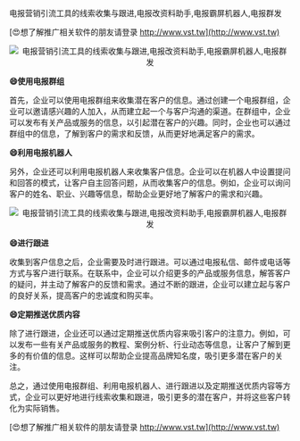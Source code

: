电报营销引流工具的线索收集与跟进,电报改资料助手,电报霸屏机器人,电报群发

[😍想了解推广相关软件的朋友请登录 http://www.vst.tw](http://www.vst.tw)

 <center><img src="https://vst.tw/MP4/tuiguang/png/6.png" alt="电报营销引流工具的线索收集与跟进,电报改资料助手,电报霸屏机器人,电报群发"></center>

**😄使用电报群组**

首先，企业可以使用电报群组来收集潜在客户的信息。通过创建一个电报群组，企业可以邀请感兴趣的人加入，从而建立起一个与客户沟通的渠道。在群组中，企业可以发布有关产品或服务的信息，以引起潜在客户的兴趣。同时，企业也可以通过群组中的信息，了解到客户的需求和反馈，从而更好地满足客户的需求。

**😄利用电报机器人**

另外，企业还可以利用电报机器人来收集客户信息。企业可以在机器人中设置提问和回答的模式，让客户自主回答问题，从而收集客户的信息。例如，企业可以询问客户的姓名、职业、兴趣等信息，帮助企业更好地了解客户的需求和兴趣。

 <center><img src="https://vst.tw/MP4/tuiguang/png/6.png" alt="电报营销引流工具的线索收集与跟进,电报改资料助手,电报霸屏机器人,电报群发"></center>

**😄进行跟进**

收集到客户信息之后，企业需要及时进行跟进。可以通过电报私信、邮件或电话等方式与客户进行联系。在联系中，企业可以介绍更多的产品或服务信息，解答客户的疑问，并主动了解客户的反馈和需求。通过不断的跟进，企业可以建立起与客户的良好关系，提高客户的忠诚度和购买率。

**😄定期推送优质内容**

除了进行跟进，企业还可以通过定期推送优质内容来吸引客户的注意力。例如，可以发布一些有关产品或服务的教程、案例分析、行业动态等信息，让客户了解到更多的有价值的信息。这样可以帮助企业提高品牌知名度，吸引更多潜在客户的关注。

总之，通过使用电报群组、利用电报机器人、进行跟进以及定期推送优质内容等方式，企业可以更好地进行线索收集和跟进，吸引更多的潜在客户，并将这些客户转化为实际销售。

[😍想了解推广相关软件的朋友请登录 http://www.vst.tw](http://www.vst.tw)



